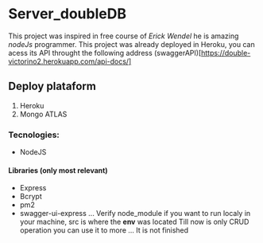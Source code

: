 # Server_doubleDB

This project was inspired in free course of *Erick Wendel*  he is amazing _nodeJs_ programmer.
This project was already deployed in Heroku, you can acess its API throught the following address
(swaggerAPI)[https://double-victorino2.herokuapp.com/api-docs/]


## Deploy plataform
1. Heroku
2. Mongo ATLAS


### Tecnologies:
 * NodeJS


#### Libraries (only most relevant)
   * Express
   * Bcrypt
   * pm2
   * swagger-ui-express
...
Verify node_module if you want to run localy in your machine, src is where the **env** was located
Till now is only CRUD operation you can use it to more ...
It is not finished


